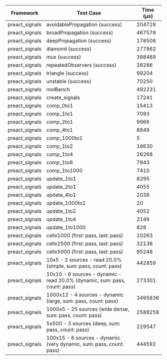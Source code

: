 | Framework | Test Case | Time (μs) |
| --- | --- | --- |
| preact_signals | avoidablePropagation (success) | 204729 |
| preact_signals | broadPropagation (success) | 467578 |
| preact_signals | deepPropagation (success) | 178506 |
| preact_signals | diamond (success) | 277962 |
| preact_signals | mux (success) | 388489 |
| preact_signals | repeatedObservers (success) | 38286 |
| preact_signals | triangle (success) | 99204 |
| preact_signals | unstable (success) | 70250 |
| preact_signals | molBench | 492231 |
| preact_signals | create_signals | 17241 |
| preact_signals | comp_0to1 | 15413 |
| preact_signals | comp_1to1 | 7093 |
| preact_signals | comp_2to1 | 9966 |
| preact_signals | comp_4to1 | 8849 |
| preact_signals | comp_1000to1 | 5 |
| preact_signals | comp_1to2 | 16630 |
| preact_signals | comp_1to4 | 26268 |
| preact_signals | comp_1to8 | 7843 |
| preact_signals | comp_1to1000 | 7410 |
| preact_signals | update_1to1 | 8295 |
| preact_signals | update_2to1 | 4055 |
| preact_signals | update_4to1 | 2038 |
| preact_signals | update_1000to1 | 20 |
| preact_signals | update_1to2 | 4052 |
| preact_signals | update_1to4 | 2149 |
| preact_signals | update_1to1000 | 828 |
| preact_signals | cellx1000 (first: pass, last: pass) | 10263 |
| preact_signals | cellx2500 (first: pass, last: pass) | 32138 |
| preact_signals | cellx5000 (first: pass, last: pass) | 95248 |
| preact_signals | 10x5 - 2 sources - read 20.0% (simple, sum: pass, count: pass) | 442859 |
| preact_signals | 10x10 - 6 sources - dynamic - read 20.0% (dynamic, sum: pass, count: pass) | 273301 |
| preact_signals | 1000x12 - 4 sources - dynamic (large, sum: pass, count: pass) | 3495836 |
| preact_signals | 1000x5 - 25 sources (wide dense, sum: pass, count: pass) | 2588258 |
| preact_signals | 5x500 - 3 sources (deep, sum: pass, count: pass) | 229547 |
| preact_signals | 100x15 - 6 sources - dynamic (very dynamic, sum: pass, count: pass) | 444592 |

